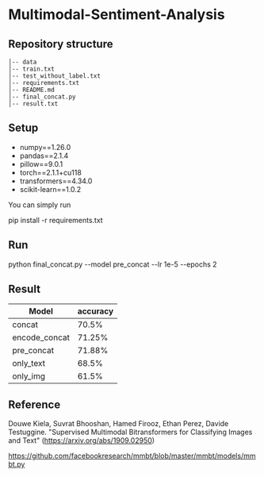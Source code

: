 # Multimodal-Sentiment-Analysis

## Repository structure

```
│-- data
│-- train.txt
│-- test_without_label.txt
│-- requirements.txt
│-- README.md
│-- final_concat.py
│-- result.txt 
```

## Setup

- numpy==1.26.0
- pandas==2.1.4
- pillow==9.0.1
- torch==2.1.1+cu118
- transformers==4.34.0
- scikit-learn==1.0.2

You can simply run

pip install -r requirements.txt

## Run

python final_concat.py --model pre_concat --lr 1e-5 --epochs 2

## Result

|  Model    |  accuracy   |
| ---- | ---- |
|   concat   |  70.5%    |
|   encode_concat    |    71.25%  |
|   pre_concat    |   71.88%   |
|   only_text    |   68.5%   |
|   only_img    |   61.5%   |

## Reference

Douwe Kiela, Suvrat Bhooshan, Hamed Firooz, Ethan Perez, Davide Testuggine. "Supervised Multimodal Bitransformers for Classifying Images and Text" (https://arxiv.org/abs/1909.02950)

https://github.com/facebookresearch/mmbt/blob/master/mmbt/models/mmbt.py
